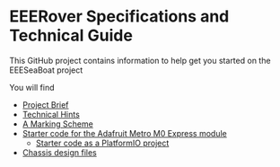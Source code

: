 # EEERover Specifications and Technical Guide

This GitHub project contains information to help get you started on the EEESeaBoat project

You will find
 - [Project Brief](doc/brief.md)
 - [Technical Hints](doc/README.md)
 - [A Marking Scheme](doc/deliverables.md)
 - [Starter code for the Adafruit Metro M0 Express module](metro-starter-arduino/README.md)
   - [Starter code as a PlatformIO project](metro-starter-pio/README.md)
 - [Chassis design files](mech/)
